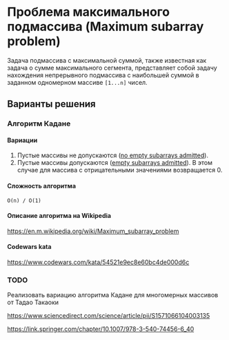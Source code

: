# Проблема максимального подмассива (Maximum subarray problem)

Задача подмассива с максимальной суммой, также известная как задача о сумме максимального сегмента, представляет собой задачу нахождения непрерывного подмассива с наибольшей суммой в заданном одномерном массиве `[1...n]` чисел.

## Варианты решения

### Алгоритм Кадане

#### Вариации
  1. Пустые массивы не допускаются ([no empty subarrays admitted](https://en.m.wikipedia.org/wiki/Maximum_subarray_problem#No_empty_subarrays_admitted)).
  2. Пустые массивы допускаются ([empty subarrays admitted](https://en.m.wikipedia.org/wiki/Maximum_subarray_problem#Empty_subarrays_admitted)). В этом случае для массива с отрицательными значениями возвращается 0.

#### Сложность алгоритма

`O(n) / O(1)`

#### Описание алгоритма на Wikipedia

https://en.m.wikipedia.org/wiki/Maximum_subarray_problem

#### Codewars kata

https://www.codewars.com/kata/54521e9ec8e60bc4de000d6c

### TODO

Реализовать вариацию алгоритма Кадане для многомерных массивов от Тадао Такаоки

https://www.sciencedirect.com/science/article/pii/S1571066104003135

https://link.springer.com/chapter/10.1007/978-3-540-74456-6_40

